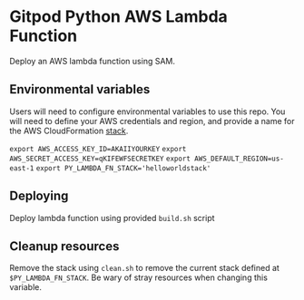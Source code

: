 # Gitpod Python AWS Lambda Function

Deploy an AWS lambda function using SAM.

## Environmental variables

Users will need to configure environmental variables to use this repo.  You will need to define your AWS credentials and region, and provide a name for the AWS CloudFormation [stack](https://docs.aws.amazon.com/AWSCloudFormation/latest/UserGuide/stacks.html).

`export AWS_ACCESS_KEY_ID=AKAIIYOURKEY`
`export AWS_SECRET_ACCESS_KEY=qKIFEWFSECRETKEY`
`export AWS_DEFAULT_REGION=us-east-1`
`export PY_LAMBDA_FN_STACK='helloworldstack'`

## Deploying

Deploy lambda function using provided `build.sh` script

## Cleanup resources

Remove the stack using `clean.sh` to remove the current stack defined at `$PY_LAMBDA_FN_STACK`.  Be wary of stray resources when changing this variable.
